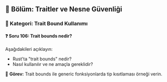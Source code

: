 ## 📘 Bölüm: Traitler ve Nesne Güvenliği  
### 🔹 Kategori: Trait Bound Kullanımı  
#### ❓ Soru 106: Trait bounds nedir?

Aşağıdakileri açıklayın:

- Rust'ta "trait bounds" nedir?
- Nasıl kullanılır ve ne amaçla gereklidir?

🔧 **Görev:** Trait bounds ile generic fonksiyonlarda tip kısıtlaması örneği verin.

